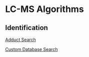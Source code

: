 # LC-MS Algorithms #
## Identification ##

[Adduct Search](LCMSAdductSearch.md)

[Custom Database Search](LCMSCustomDatabaseSearch.md)